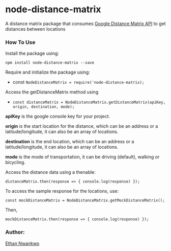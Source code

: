 # node-distance-matrix
A distance matrix package that consumes [Google Distance Matrix API](https://developers.google.com/maps/documentation/distance-matrix/start) to get distances between locations


### How To Use
Install the package using:

`npm install node-distance-matrix --save`

Require and initialize the package using:

- const `NodeDistanceMatrix = require('node-distance-matrix);`

Access the getDistanceMatrix method using

-  `const distanceMatrix = NodeDistanceMatrix.getDistanceMatrix(apiKey, origin, destination, mode);`

**apiKey** is the google console key for your project.

**origin** is the start location for the distance, which can be an address or a latitude/longitude, it can also be an array of locations.

**destination** is the end location, which can be an address or a latitude/longitude, it can also be an array of locations.

**mode** is the mode of transportation, it can be driving (default), walking or bicycling.

Access the distance data using a thenable:

`distanceMatrix.then(response => { console.log(response) });`

To access the sample response for the locations, use:

`const mockDistanceMatrix = NodeDistanceMatrix.getMockDistanceMatrix();`

Then,

`mockDistanceMatrix.then(response => { console.log(response) });`

### Author:

[Ethan Nwankwo](https://github.com/andela-cnwankwo)